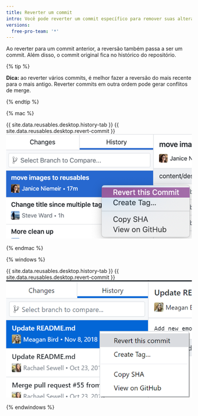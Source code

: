 ```yaml
---
title: Reverter um commit
intro: Você pode reverter um commit específico para remover suas alterações do seu branch.
versions:
  free-pro-team: '*'
---
```


Ao reverter para um commit anterior, a reversão também passa a ser um commit. Além disso, o commit original fica no histórico do repositório.

{% tip %}

**Dica:** ao reverter vários commits, é melhor fazer a reversão do mais recente para o mais antigo. Reverter commits em outra ordem pode gerar conflitos de merge.

{% endtip %}

{% mac %}

{{ site.data.reusables.desktop.history-tab }}
{{ site.data.reusables.desktop.revert-commit }}
  ![Opção Revert (Reverter) acima da exibição diff](/assets/images/help/desktop/commit-revert-mac.png)

{% endmac %}

{% windows %}

{{ site.data.reusables.desktop.history-tab }}
{{ site.data.reusables.desktop.revert-commit }}
  ![Opção Revert (Reverter) acima da exibição diff](/assets/images/help/desktop/commit-revert-win.png)

{% endwindows %}
